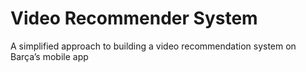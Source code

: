# Video Recommender System
A simplified approach to building a video recommendation system on Barça’s mobile app
